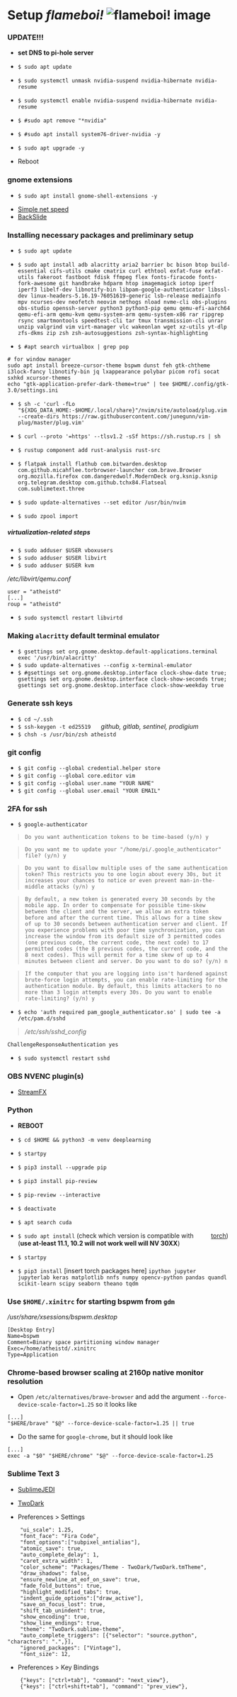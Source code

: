 # Setup *flameboi!* ![flameboi! image](https://github.com/atheistd/atheistd.github.io/raw/master/assets/flameboi/flameboi-small.png)

### UPDATE!!!

- **set DNS to pi-hole server**

- `$ sudo apt update`
- `$ sudo systemctl unmask nvidia-suspend nvidia-hibernate nvidia-resume`
- `$ sudo systemctl enable nvidia-suspend nvidia-hibernate nvidia-resume`
- `$ #sudo apt remove "*nvidia"`
- `$ #sudo apt install system76-driver-nvidia -y`
- `$ sudo apt upgrade -y`
- Reboot

### gnome extensions

- `$ sudo apt install gnome-shell-extensions -y`
* [Simple net speed](https://extensions.gnome.org/extension/1085/simple-net-speed/)
* [BackSlide](https://extensions.gnome.org/extension/543/backslide/)

### Installing necessary packages and preliminary setup

- `$ sudo apt update`
- `$ sudo apt install adb alacritty aria2 barrier bc bison btop build-essential cifs-utils cmake cmatrix curl ethtool exfat-fuse exfat-utils fakeroot fastboot fdisk ffmpeg flex fonts-firacode fonts-fork-awesome git handbrake hdparm htop imagemagick iotop iperf iperf3 libelf-dev libnotify-bin libpam-google-authenticator libssl-dev linux-headers-5.16.19-76051619-generic lsb-release mediainfo mpv ncurses-dev neofetch neovim nethogs nload nvme-cli obs-plugins obs-studio openssh-server python3 python3-pip qemu qemu-efi-aarch64 qemu-efi-arm qemu-kvm qemu-system-arm qemu-system-x86 rar ripgrep rsync smartmontools speedtest-cli tar tmux transmission-cli unrar unzip valgrind vim virt-manager vlc wakeonlan wget xz-utils yt-dlp zfs-dkms zip zsh zsh-autosuggestions zsh-syntax-highlighting`

- `$ #apt search virtualbox | grep pop`

```
# for window manager
sudo apt install breeze-cursor-theme bspwm dunst feh gtk-chtheme i3lock-fancy libnotify-bin jq lxappearance polybar picom rofi socat sxhkd xcursor-themes 
echo "gtk-application-prefer-dark-theme=true" | tee $HOME/.config/gtk-3.0/settings.ini
```

- `$ sh -c 'curl -fLo "${XDG_DATA_HOME:-$HOME/.local/share}"/nvim/site/autoload/plug.vim --create-dirs https://raw.githubusercontent.com/junegunn/vim-plug/master/plug.vim'`

- `$ curl --proto '=https' --tlsv1.2 -sSf https://sh.rustup.rs | sh`
- `$ rustup component add rust-analysis rust-src`

- `$ flatpak install flathub com.bitwarden.desktop com.github.micahflee.torbrowser-launcher com.brave.Browser org.mozilla.firefox com.dangeredwolf.ModernDeck org.ksnip.ksnip org.telegram.desktop com.github.tchx84.Flatseal com.sublimetext.three`

- `$ sudo update-alternatives --set editor /usr/bin/nvim`
- `$ sudo zpool import`

##### virtualization-related steps

- `$ sudo adduser $USER vboxusers`
- `$ sudo adduser $USER libvirt`
- `$ sudo adduser $USER kvm`

*/etc/libvirt/qemu.conf*

```
user = "atheistd"
[...]
roup = "atheistd"

```

- `$ sudo systemctl restart libvirtd`

### Making `alacritty` default terminal emulator

 - `$ gsettings set org.gnome.desktop.default-applications.terminal exec '/usr/bin/alacritty'`
 - `$ sudo update-alternatives --config x-terminal-emulator`
 - `$ #gsettings set org.gnome.desktop.interface clock-show-date true; gsettings set org.gnome.desktop.interface clock-show-seconds true; gsettings set org.gnome.desktop.interface clock-show-weekday true`

### Generate ssh keys

- `$ cd ~/.ssh`
- `$ ssh-keygen -t ed25519 `&nbsp;&nbsp;&nbsp;&nbsp;*github, gitlab, sentinel, prodigium*
- `$ chsh -s /usr/bin/zsh atheistd`

### git config

- `$ git config --global credential.helper store`
- `$ git config --global core.editor vim`
- `$ git config --global user.name "YOUR NAME"`
- `$ git config --global user.email "YOUR EMAIL"`

### 2FA for ssh

- `$ google-authenticator`

> `Do you want authentication tokens to be time-based (y/n) y`

> `Do you want me to update your "/home/pi/.google_authenticator" file? (y/n) y`

> `Do you want to disallow multiple uses of the same authentication
token? This restricts you to one login about every 30s, but it increases
your chances to notice or even prevent man-in-the-middle attacks (y/n) y`

> `By default, a new token is generated every 30 seconds by the mobile app.
In order to compensate for possible time-skew between the client and the server,
we allow an extra token before and after the current time. This allows for a
time skew of up to 30 seconds between authentication server and client. If you
experience problems with poor time synchronization, you can increase the window
from its default size of 3 permitted codes (one previous code, the current
code, the next code) to 17 permitted codes (the 8 previous codes, the current
code, and the 8 next codes). This will permit for a time skew of up to 4 minutes
between client and server.
Do you want to do so? (y/n) n`

> `If the computer that you are logging into isn't hardened against brute-force
login attempts, you can enable rate-limiting for the authentication module.
By default, this limits attackers to no more than 3 login attempts every 30s.
Do you want to enable rate-limiting? (y/n) y`

- `$ echo 'auth required pam_google_authenticator.so' | sudo tee -a /etc/pam.d/sshd`

> */etc/ssh/sshd_config*

```
ChallengeResponseAuthentication yes
```

- `$ sudo systemctl restart sshd`

### OBS NVENC plugin(s)

 - [StreamFX](https://obsproject.com/forum/resources/streamfx-for-obs-studio.578/updates)

### Python

- **REBOOT**

- `$ cd $HOME && python3 -m venv deeplearning`
- `$ startpy`
- `$ pip3 install --upgrade pip`
- `$ pip3 install pip-review`
- `$ pip-review --interactive`
- `$ deactivate`
- `$ apt search cuda`
- `$ sudo apt install` (check which version is compatible with &nbsp;&nbsp;&nbsp;&nbsp;&nbsp;&nbsp;&nbsp;&nbsp; [torch](https://pytorch.org/get-started/locally/)) (**use at-least 11.1, 10.2 will not work well will NV 30XX**)
- `$ startpy`
- `$ pip3 install` [insert torch packages here] `ipython jupyter jupyterlab keras matplotlib nnfs numpy opencv-python pandas quandl scikit-learn scipy seaborn theano tqdm`

### Use `$HOME/.xinitrc` for starting bspwm from `gdm`

*/usr/share/xsessions/bspwm.desktop*

```
[Desktop Entry]
Name=bspwm
Comment=Binary space partitioning window manager
Exec=/home/atheistd/.xinitrc
Type=Application
```

### Chrome-based browser scaling at 2160p native monitor resolution

- Open `/etc/alternatives/brave-browser` and add the argument `--force-device-scale-factor=1.25` so it looks like

```
[...]
"$HERE/brave" "$@" --force-device-scale-factor=1.25 || true
```

- Do the same for `google-chrome`, but it should look like

```
[...]
exec -a "$0" "$HERE/chrome" "$@" --force-device-scale-factor=1.25
```

### Sublime Text 3

- [SublimeJEDI](https://packagecontrol.io/packages/Jedi%20-%20Python%20autocompletion)
- [TwoDark](https://packagecontrol.io/packages/Theme%20-%20TwoDark)

- Preferences > Settings

```
	"ui_scale": 1.25,
	"font_face": "Fira Code",
	"font_options":["subpixel_antialias"],
	"atomic_save": true,
	"auto_complete_delay": 1,
	"caret_extra_width": 1,
	"color_scheme": "Packages/Theme - TwoDark/TwoDark.tmTheme",
	"draw_shadows": false,
	"ensure_newline_at_eof_on_save": true,
	"fade_fold_buttons": true,
	"highlight_modified_tabs": true,
	"indent_guide_options":["draw_active"],
	"save_on_focus_lost": true,
	"shift_tab_unindent": true,
	"show_encoding": true,
	"show_line_endings": true,
	"theme": "TwoDark.sublime-theme",
	"auto_complete_triggers": [{"selector": "source.python", "characters": ".",}],
	"ignored_packages": ["Vintage"],
	"font_size": 12,
```

- Preferences > Key Bindings

```
	{"keys": ["ctrl+tab"], "command": "next_view"},
	{"keys": ["ctrl+shift+tab"], "command": "prev_view"},
```

